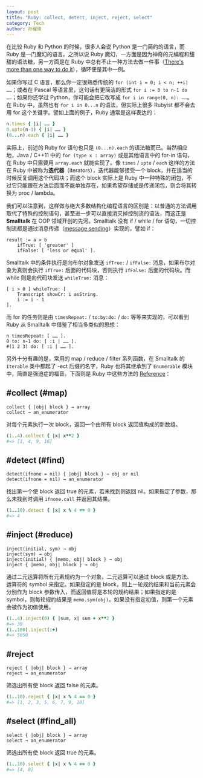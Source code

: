 ```yaml
---
layout: post
title: "Ruby: collect, detect, inject, reject, select"
category: Tech
author: 孙耀珠
---
```


在比较 Ruby 和 Python 的时候，很多人会说 Python 是一门简约的语言，而 Ruby 是一门魔幻的语言。之所以说 Ruby 魔幻，一方面是因为神奇的元编程和甜甜的语法糖，另一方面是在 Ruby 中总有不止一种方法去做一件事（[There's more than one way to do it](https://en.wikipedia.org/wiki/There%27s_more_than_one_way_to_do_it)），循环便是其中一例。

如果你写过 C 语言，那么你一定很熟悉传统的 `for (int i = 0; i < n; ++i) ……`；或者在 Pascal 等语言里，这句话有更简洁的形式 `for i := 0 to n-1 do ……`；如果你还学过 Python，你可能会把它改写成 `for i in range(0, n): ……`。在 Ruby 中，虽然也有 `for i in 0...n` 的语法，但实际上很多 Rubyist 都不会去用 for 这个关键字。譬如上面的例子，Ruby 通常是这样表达的：

``` ruby
n.times { |i| …… }
0.upto(n-1) { |i| …… }
(0...n).each { |i| …… }
```

实际上，前述的 Ruby for 语句也只是 `(0...n).each` 的语法糖而已。当然相应地，Java / C++11 中的 `for (type x : array)` 或是其他语言中的 for-in 语句，在 Ruby 中只需要用 `array.each` 就能实现了。像 `times` / `upto` / `each` 这样的方法在 Ruby 中被称为**迭代器**（iterators），迭代器能够接受一个 block，并在适当的时候反复调用这个代码块；而这个 block 实际上是 Ruby 中一种特殊的闭包，不过它只能跟在方法后面而不能单独存在，如果希望存储或是传递闭包，则会将其转换为 proc / lambda。

<!--more-->

我们可以注意到，这样做与绝大多数结构化编程语言的区别是：以普通的方法调用取代了特殊的控制语句，甚至进一步可以直接消灭掉控制流的语法，而这正是 **Smalltalk** 在 OOP 领域开创的先河。Smalltalk 没有 if / while / for 语句，一切控制流都是通过消息传递（[message sending](https://en.wikipedia.org/wiki/Message_passing)）实现的，譬如 if：

``` smalltalk
result := a > b
    ifTrue: [ 'greater' ]
    ifFalse: [ 'less or equal' ].
```

Smalltalk 中的条件执行是向布尔对象发送 `ifTrue:` / `ifFalse:` 消息，如果布尔对象为真则会执行 `ifTrue:` 后面的代码块，否则执行 `ifFalse:` 后面的代码块。而 while 则是向代码块发送 `whileTrue:` 消息：

``` smalltalk
[ i > 0 ] whileTrue: [
    Transcript showCr: i asString.
    i := i - 1
].
```

而 for 的任务则是由 `timesRepeat:` / `to:by:do:` / `do:` 等等来实现的，可以看到 Ruby 从 Smalltalk 中借鉴了相当多类似的思想：

``` smalltalk
n timesRepeat: [ …… ].
0 to: n-1 do: [ :i | …… ].
#(1 2 3) do: [ :i | …… ].
```

另外十分有趣的是，常用的 map / reduce / filter 系列函数，在 Smalltalk 的 `Iterable` 类中都起了 -ect 后缀的名字，Ruby 也将其继承到了 `Enumerable` 模块中，简直是强迫症的福音。下面则是 Ruby 中这些方法的 [Reference](http://ruby-doc.org/core/Enumerable.html)：

## #collect (#map)

``` 
collect { |obj| block } → array
collect → an_enumerator
```

对每个元素执行一次 block，返回一个由所有 block 返回值构成的新数组。

``` ruby
(1..4).collect { |x| x**2 }
#=> [1, 4, 9, 16]
```

## #detect (#find)

``` 
detect(ifnone = nil) { |obj| block } → obj or nil
detect(ifnone = nil) → an_enumerator
```

找出第一个使 block 返回 true 的元素，若未找到则返回 nil。如果指定了参数，那么未找到时调用 `ifnone.call` 并返回其结果。

``` ruby
(1..10).detect { |x| x % 4 == 0 }
#=> 4
```

## #inject (#reduce)

``` 
inject(initial, sym) → obj
inject(sym) → obj
inject(initial) { |memo, obj| block } → obj
inject { |memo, obj| block } → obj
```

通过二元运算将所有元素规约为一个对象，二元运算可以通过 block 或是方法、运算符的 symbol 来指定。如果指定的是 block，则上一轮规约结果和当前元素会分别作为 block 参数传入，而返回值将是本轮的规约结果；如果指定的是 symbol，则每轮规约结果是 `memo.sym(obj)`。如果没有指定初值，则第一个元素会被作为初值使用。

``` ruby
(1..4).inject(0) { |sum, x| sum + x**2 }
#=> 30
(1..100).inject(:+)
#=> 5050
```

## #reject

``` 
reject { |obj| block } → array
reject → an_enumerator
```

筛选出所有使 block 返回 false 的元素。

``` ruby
(1..10).reject { |x| x % 4 == 0 }
#=> [1, 2, 3, 5, 6, 7, 9, 10]
```

## #select (#find_all)

``` 
select { |obj| block } → array
select → an_enumerator
```

筛选出所有使 block 返回 true 的元素。

``` ruby
(1..10).select { |x| x % 4 == 0 }
#=> [4, 8]
```
